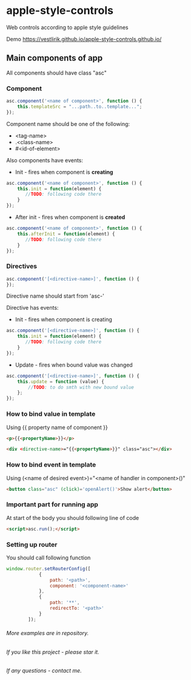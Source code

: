 # apple-style-controls
Web controls according to apple style guidelines

Demo
https://vestlirik.github.io/apple-style-controls.github.io/

## Main components of app
All components should have class "asc"
### Component

```javascript
asc.component('<name of component>', function () {
    this.templateSrc = "...path..to..template...";
});
```
Component name should be one of the following:
* \<tag-name>
* .\<class-name>
* \#\<id-of-element>


Also components have events:
* Init - fires when component is **creating**
```javascript
asc.component('<name of component>', function () {
    this.init = function(element) {
       //TODO: following code there 
    }
});
```
* After init - fires when component is **created**
```javascript
asc.component('<name of component>', function () {
    this.afterInit = function(element) {
       //TODO: following code there 
    }
});
```

### Directives
```javascript
asc.component('[<directive-name>]', function () {
});
```
Directive name should start from 'asc-'

Directive has events:
* Init - fires when component is creating
```javascript
asc.component('[<directive-name>]', function () {
    this.init = function(element) {
       //TODO: following code there 
    }
});
```
* Update - fires when bound value was changed
```javascript
asc.component('[<directive-name>]', function () {
    this.update = function (value) {
        //TODO: to do smth with new bound value
    };
});
```

### How to bind value in template
Using {{ property name of component }}
```html
<p>{{<propertyName>}}</p>
```
```html
<div <directive-name>="{{<propertyName>}}" class="asc"></div>
```

### How to bind event in template
Using (\<name of desired event>)="\<name of handler in component>()"
```html
<button class="asc" (click)='openAlert()'>Show alert</button>
```

### Important part for running app
At start of the body you should following line of code
```html
<script>asc.run();</script>
```
### Setting up router
You should call following function
```javascript
window.router.setRouterConfig([
            {
                path: '<path>',
                component: '<component-name>'
            },
            {
                path: '**',
                redirectTo: '<path>'
            }
        ]);
```

###### More examples are in repository.
###### If you like this project - please star it.
###### If any questions - contact me.
